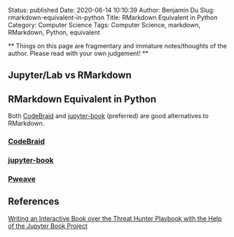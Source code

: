 Status: published
Date: 2020-06-14 10:10:39
Author: Benjamin Du
Slug: rmarkdown-equivalent-in-python
Title: RMarkdown Equivalent in Python
Category: Computer Science
Tags: Computer Science, markdown, RMarkdown, Python, equivalent

**
Things on this page are fragmentary and immature notes/thoughts of the author.
Please read with your own judgement!
**

## Jupyter/Lab vs RMarkdown

## RMarkdown Equivalent in Python 

Both [CodeBraid](https://github.com/gpoore/codebraid)
and
[jupyter-book](https://github.com/executablebooks/jupyter-book) (preferred)
are good alternatives to RMarkdown.

### [CodeBraid](https://github.com/gpoore/codebraid)

### [jupyter-book](https://github.com/executablebooks/jupyter-book)

### [Pweave](https://github.com/mpastell/Pweave)

## References

[Writing an Interactive Book over the Threat Hunter Playbook with the Help of the Jupyter Book Project](https://medium.com/threat-hunters-forge/writing-an-interactive-book-over-the-threat-hunter-playbook-with-the-help-of-the-jupyter-book-3ff37a3123c7)


